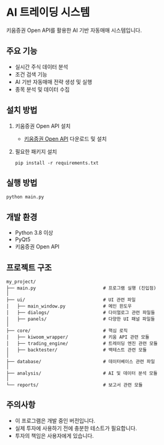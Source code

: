 # AI 트레이딩 시스템

키움증권 Open API를 활용한 AI 기반 자동매매 시스템입니다.

## 주요 기능

- 실시간 주식 데이터 분석
- 조건 검색 기능
- AI 기반 자동매매 전략 생성 및 실행
- 종목 분석 및 데이터 수집

## 설치 방법

1. 키움증권 Open API 설치
   - [키움증권 Open API](https://www1.kiwoom.com/nkw.templateFrameSet.do?m=m1408000000) 다운로드 및 설치

2. 필요한 패키지 설치
   ```
   pip install -r requirements.txt
   ```

## 실행 방법

```
python main.py
```

## 개발 환경

- Python 3.8 이상
- PyQt5
- 키움증권 Open API

## 프로젝트 구조

```
my_project/
├── main.py                         # 프로그램 실행 (진입점)
│
├── ui/                             # UI 관련 파일
│   ├── main_window.py              # 메인 윈도우
│   ├── dialogs/                    # 다이얼로그 관련 파일들
│   ├── panels/                     # 다양한 UI 패널 파일들
│
├── core/                           # 핵심 로직
│   ├── kiwoom_wrapper/             # 키움 API 관련 모듈
│   ├── trading_engine/             # 트레이딩 엔진 관련 모듈
│   ├── backtester/                 # 백테스트 관련 모듈
│
├── database/                       # 데이터베이스 관련 파일
│
├── analysis/                       # AI 및 데이터 분석 모듈
│
└── reports/                        # 보고서 관련 모듈
```

## 주의사항

- 이 프로그램은 개발 중인 버전입니다.
- 실제 투자에 사용하기 전에 충분한 테스트가 필요합니다.
- 투자의 책임은 사용자에게 있습니다. 